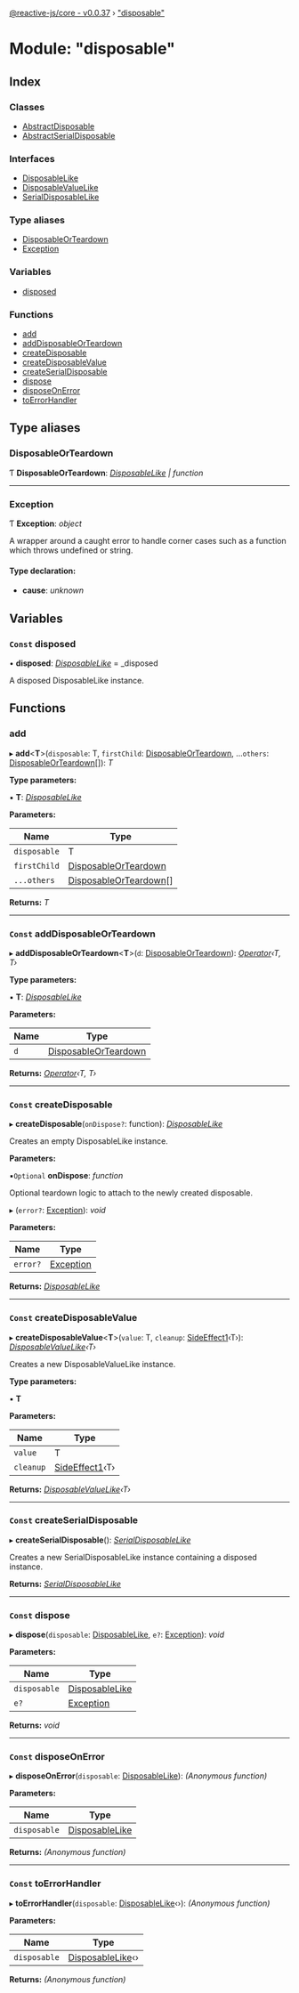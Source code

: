 [@reactive-js/core - v0.0.37](../README.md) › ["disposable"](_disposable_.md)

# Module: "disposable"

## Index

### Classes

* [AbstractDisposable](../classes/_disposable_.abstractdisposable.md)
* [AbstractSerialDisposable](../classes/_disposable_.abstractserialdisposable.md)

### Interfaces

* [DisposableLike](../interfaces/_disposable_.disposablelike.md)
* [DisposableValueLike](../interfaces/_disposable_.disposablevaluelike.md)
* [SerialDisposableLike](../interfaces/_disposable_.serialdisposablelike.md)

### Type aliases

* [DisposableOrTeardown](_disposable_.md#disposableorteardown)
* [Exception](_disposable_.md#exception)

### Variables

* [disposed](_disposable_.md#const-disposed)

### Functions

* [add](_disposable_.md#add)
* [addDisposableOrTeardown](_disposable_.md#const-adddisposableorteardown)
* [createDisposable](_disposable_.md#const-createdisposable)
* [createDisposableValue](_disposable_.md#const-createdisposablevalue)
* [createSerialDisposable](_disposable_.md#const-createserialdisposable)
* [dispose](_disposable_.md#const-dispose)
* [disposeOnError](_disposable_.md#const-disposeonerror)
* [toErrorHandler](_disposable_.md#const-toerrorhandler)

## Type aliases

###  DisposableOrTeardown

Ƭ **DisposableOrTeardown**: *[DisposableLike](../interfaces/_disposable_.disposablelike.md) | function*

___

###  Exception

Ƭ **Exception**: *object*

A wrapper around a caught error to handle corner cases such
as a function which throws undefined or string.

#### Type declaration:

* **cause**: *unknown*

## Variables

### `Const` disposed

• **disposed**: *[DisposableLike](../interfaces/_disposable_.disposablelike.md)* = _disposed

A disposed DisposableLike instance.

## Functions

###  add

▸ **add**<**T**>(`disposable`: T, `firstChild`: [DisposableOrTeardown](_disposable_.md#disposableorteardown), ...`others`: [DisposableOrTeardown](_disposable_.md#disposableorteardown)[]): *T*

**Type parameters:**

▪ **T**: *[DisposableLike](../interfaces/_disposable_.disposablelike.md)*

**Parameters:**

Name | Type |
------ | ------ |
`disposable` | T |
`firstChild` | [DisposableOrTeardown](_disposable_.md#disposableorteardown) |
`...others` | [DisposableOrTeardown](_disposable_.md#disposableorteardown)[] |

**Returns:** *T*

___

### `Const` addDisposableOrTeardown

▸ **addDisposableOrTeardown**<**T**>(`d`: [DisposableOrTeardown](_disposable_.md#disposableorteardown)): *[Operator](_functions_.md#operator)‹T, T›*

**Type parameters:**

▪ **T**: *[DisposableLike](../interfaces/_disposable_.disposablelike.md)*

**Parameters:**

Name | Type |
------ | ------ |
`d` | [DisposableOrTeardown](_disposable_.md#disposableorteardown) |

**Returns:** *[Operator](_functions_.md#operator)‹T, T›*

___

### `Const` createDisposable

▸ **createDisposable**(`onDispose?`: function): *[DisposableLike](../interfaces/_disposable_.disposablelike.md)*

Creates an empty DisposableLike instance.

**Parameters:**

▪`Optional`  **onDispose**: *function*

Optional teardown logic to attach to the newly created disposable.

▸ (`error?`: [Exception](_disposable_.md#exception)): *void*

**Parameters:**

Name | Type |
------ | ------ |
`error?` | [Exception](_disposable_.md#exception) |

**Returns:** *[DisposableLike](../interfaces/_disposable_.disposablelike.md)*

___

### `Const` createDisposableValue

▸ **createDisposableValue**<**T**>(`value`: T, `cleanup`: [SideEffect1](_functions_.md#sideeffect1)‹T›): *[DisposableValueLike](../interfaces/_disposable_.disposablevaluelike.md)‹T›*

Creates a new DisposableValueLike instance.

**Type parameters:**

▪ **T**

**Parameters:**

Name | Type |
------ | ------ |
`value` | T |
`cleanup` | [SideEffect1](_functions_.md#sideeffect1)‹T› |

**Returns:** *[DisposableValueLike](../interfaces/_disposable_.disposablevaluelike.md)‹T›*

___

### `Const` createSerialDisposable

▸ **createSerialDisposable**(): *[SerialDisposableLike](../interfaces/_disposable_.serialdisposablelike.md)*

Creates a new SerialDisposableLike instance containing a disposed instance.

**Returns:** *[SerialDisposableLike](../interfaces/_disposable_.serialdisposablelike.md)*

___

### `Const` dispose

▸ **dispose**(`disposable`: [DisposableLike](../interfaces/_disposable_.disposablelike.md), `e?`: [Exception](_disposable_.md#exception)): *void*

**Parameters:**

Name | Type |
------ | ------ |
`disposable` | [DisposableLike](../interfaces/_disposable_.disposablelike.md) |
`e?` | [Exception](_disposable_.md#exception) |

**Returns:** *void*

___

### `Const` disposeOnError

▸ **disposeOnError**(`disposable`: [DisposableLike](../interfaces/_disposable_.disposablelike.md)): *(Anonymous function)*

**Parameters:**

Name | Type |
------ | ------ |
`disposable` | [DisposableLike](../interfaces/_disposable_.disposablelike.md) |

**Returns:** *(Anonymous function)*

___

### `Const` toErrorHandler

▸ **toErrorHandler**(`disposable`: [DisposableLike](../interfaces/_disposable_.disposablelike.md)‹›): *(Anonymous function)*

**Parameters:**

Name | Type |
------ | ------ |
`disposable` | [DisposableLike](../interfaces/_disposable_.disposablelike.md)‹› |

**Returns:** *(Anonymous function)*
